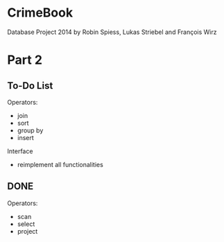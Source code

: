 CrimeBook
=========

Database Project 2014
by Robin Spiess, Lukas Striebel and François Wirz


Part 2
===========

To-Do List
-----------

Operators:
- join
- sort
- group by
- insert
 
Interface
- reimplement all functionalities


DONE
-----------

Operators:
- scan
- select
- project

